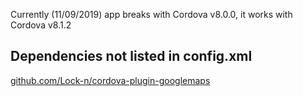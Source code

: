 Currently (11/09/2019) app breaks with Cordova v8.0.0, it works with Cordova v8.1.2

## Dependencies not listed in config.xml
[github.com/Lock-n/cordova-plugin-googlemaps](https://github.com/Lock-n/cordova-plugin-googlemaps)